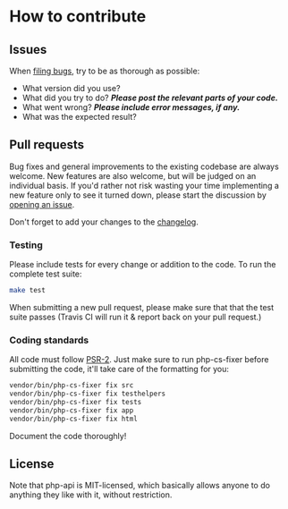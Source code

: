 # How to contribute


## Issues

When [filing bugs](https://github.com/matthiasmullie/php-api/issues/new),
try to be as thorough as possible:
* What version did you use?
* What did you try to do? ***Please post the relevant parts of your code.***
* What went wrong? ***Please include error messages, if any.***
* What was the expected result?


## Pull requests

Bug fixes and general improvements to the existing codebase are always welcome.
New features are also welcome, but will be judged on an individual basis. If
you'd rather not risk wasting your time implementing a new feature only to see
it turned down, please start the discussion by
[opening an issue](https://github.com/matthiasmullie/php-api/issues/new).

Don't forget to add your changes to the [changelog](CHANGELOG.md).


### Testing

Please include tests for every change or addition to the code.
To run the complete test suite:

```sh
make test
```

When submitting a new pull request, please make sure that that the test suite
passes (Travis CI will run it & report back on your pull request.)


### Coding standards

All code must follow [PSR-2](http://www.php-fig.org/psr/psr-2/). Just make sure
to run php-cs-fixer before submitting the code, it'll take care of the
formatting for you:

```sh
vendor/bin/php-cs-fixer fix src
vendor/bin/php-cs-fixer fix testhelpers
vendor/bin/php-cs-fixer fix tests
vendor/bin/php-cs-fixer fix app
vendor/bin/php-cs-fixer fix html
```

Document the code thoroughly!


## License

Note that php-api is MIT-licensed, which basically allows anyone to do
anything they like with it, without restriction.
